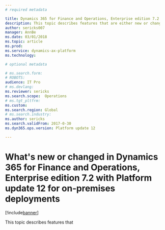 ```yaml
---
# required metadata

title: Dynamics 365 for Finance and Operations, Enterprise edition 7.2 with Platform update 12 for on-premises deployments
description: This topic describes features that are either new or changed in on-premises deployments of Dynamics 365 for Finance and Operations, Enterprise edition 7.2 with Platform update 12. This version was released in March 2018.
author: sericks007
manager: AnnBe
ms.date: 03/01/2018
ms.topic: article
ms.prod: 
ms.service: dynamics-ax-platform
ms.technology: 

# optional metadata

# ms.search.form: 
# ROBOTS: 
audience: IT Pro
# ms.devlang: 
ms.reviewer: sericks
ms.search.scope:  Operations
# ms.tgt_pltfrm: 
ms.custom: 
ms.search.region: Global
# ms.search.industry: 
ms.author: sericks
ms.search.validFrom: 2017-0-30 
ms.dyn365.ops.version: Platform update 12 

---
```


# What's new or changed in Dynamics 365 for Finance and Operations, Enterprise edition 7.2 with Platform update 12 for on-premises deployments

[!include[banner](../includes/banner.md)]

This topic describes features that

